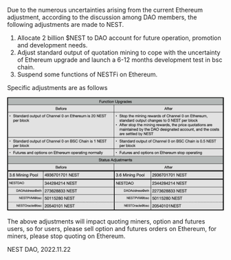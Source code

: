 Due to the numerous uncertainties arising from the current Ethereum adjustment, according to the discussion among DAO members, the following adjustments are made to NEST.

1. Allocate 2 billion $NEST to DAO account for future operation, promotion and development needs.
2. Adjust standard output of quotation mining to cope with the uncertainty of Ethereum upgrade and launch a 6-12 months development test in bsc chain.
3. Suspend some functions of NESTFi on Ethereum.

Specific adjustments are as follows

![img](https://github.com/NEST-Protocol/NEST-Announcement/blob/master/images/NESTBalance.jpg?raw=true)

The above adjustments will impact quoting miners, option and futures users, so for users, please sell option and futures orders on Ethereum, for miners, please stop quoting on Ethereum.

NEST DAO, 2022.11.22
